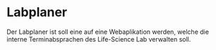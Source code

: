 # Labplaner
Der Labplaner ist soll eine auf eine Webaplikation werden, welche die interne Terminabsprachen des Life-Science Lab verwalten soll.
